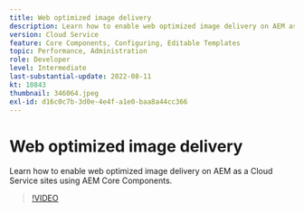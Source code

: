 ```yaml
---
title: Web optimized image delivery
description: Learn how to enable web optimized image delivery on AEM as a Cloud Service sites using AEM Core Components.
version: Cloud Service
feature: Core Components, Configuring, Editable Templates
topic: Performance, Administration
role: Developer
level: Intermediate
last-substantial-update: 2022-08-11
kt: 10843
thumbnail: 346064.jpeg
exl-id: d16c0c7b-3d0e-4e4f-a1e0-baa8a44cc366
---
```

# Web optimized image delivery

Learn how to enable web optimized image delivery on AEM as a Cloud Service sites using AEM Core Components.

>[!VIDEO](https://video.tv.adobe.com/v/346064?quality=12&learn=on)
